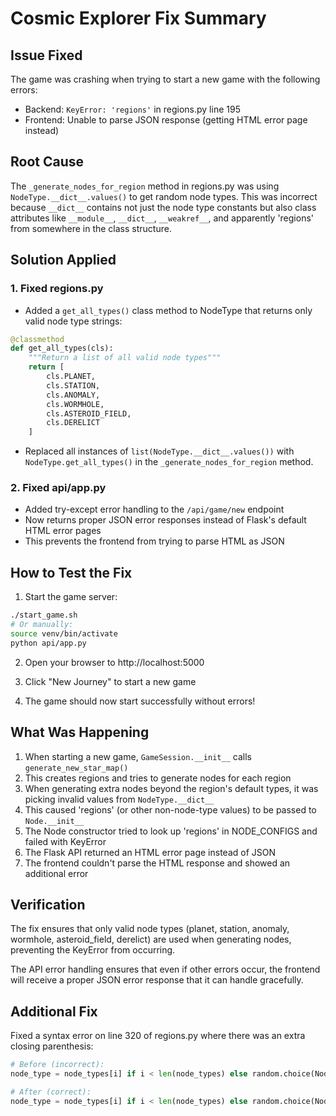 # Cosmic Explorer Fix Summary

## Issue Fixed
The game was crashing when trying to start a new game with the following errors:
- Backend: `KeyError: 'regions'` in regions.py line 195
- Frontend: Unable to parse JSON response (getting HTML error page instead)

## Root Cause
The `_generate_nodes_for_region` method in regions.py was using `NodeType.__dict__.values()` to get random node types. This was incorrect because `__dict__` contains not just the node type constants but also class attributes like `__module__`, `__dict__`, `__weakref__`, and apparently 'regions' from somewhere in the class structure.

## Solution Applied

### 1. Fixed regions.py
- Added a `get_all_types()` class method to NodeType that returns only valid node type strings:
```python
@classmethod
def get_all_types(cls):
    """Return a list of all valid node types"""
    return [
        cls.PLANET,
        cls.STATION,
        cls.ANOMALY,
        cls.WORMHOLE,
        cls.ASTEROID_FIELD,
        cls.DERELICT
    ]
```

- Replaced all instances of `list(NodeType.__dict__.values())` with `NodeType.get_all_types()` in the `_generate_nodes_for_region` method.

### 2. Fixed api/app.py
- Added try-except error handling to the `/api/game/new` endpoint
- Now returns proper JSON error responses instead of Flask's default HTML error pages
- This prevents the frontend from trying to parse HTML as JSON

## How to Test the Fix

1. Start the game server:
```bash
./start_game.sh
# Or manually:
source venv/bin/activate
python api/app.py
```

2. Open your browser to http://localhost:5000

3. Click "New Journey" to start a new game

4. The game should now start successfully without errors!

## What Was Happening
1. When starting a new game, `GameSession.__init__` calls `generate_new_star_map()`
2. This creates regions and tries to generate nodes for each region
3. When generating extra nodes beyond the region's default types, it was picking invalid values from `NodeType.__dict__`
4. This caused 'regions' (or other non-node-type values) to be passed to `Node.__init__`
5. The Node constructor tried to look up 'regions' in NODE_CONFIGS and failed with KeyError
6. The Flask API returned an HTML error page instead of JSON
7. The frontend couldn't parse the HTML response and showed an additional error

## Verification
The fix ensures that only valid node types (planet, station, anomaly, wormhole, asteroid_field, derelict) are used when generating nodes, preventing the KeyError from occurring.

The API error handling ensures that even if other errors occur, the frontend will receive a proper JSON error response that it can handle gracefully.

## Additional Fix
Fixed a syntax error on line 320 of regions.py where there was an extra closing parenthesis:
```python
# Before (incorrect):
node_type = node_types[i] if i < len(node_types) else random.choice(NodeType.get_all_types()))

# After (correct):
node_type = node_types[i] if i < len(node_types) else random.choice(NodeType.get_all_types())
```
